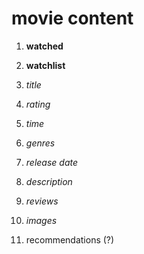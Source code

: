 
# movie content

1. **watched**
2. **watchlist**

1. _title_
2. _rating_
3. _time_
4. _genres_
5. _release date_
6. _description_
7. _reviews_
8. _images_

9. recommendations (?) 